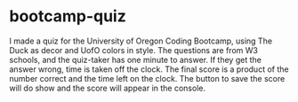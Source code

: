 # bootcamp-quiz
I made a quiz for the University of Oregon Coding Bootcamp, using The Duck as decor and UofO colors in style.
The questions are from W3 schools, and the quiz-taker has one minute to answer.  If they get the answer wrong, time is taken off the clock. 
The final score is a product of the number correct and the time left on the clock.  The button to save the score will do show and the score will appear in the console. 